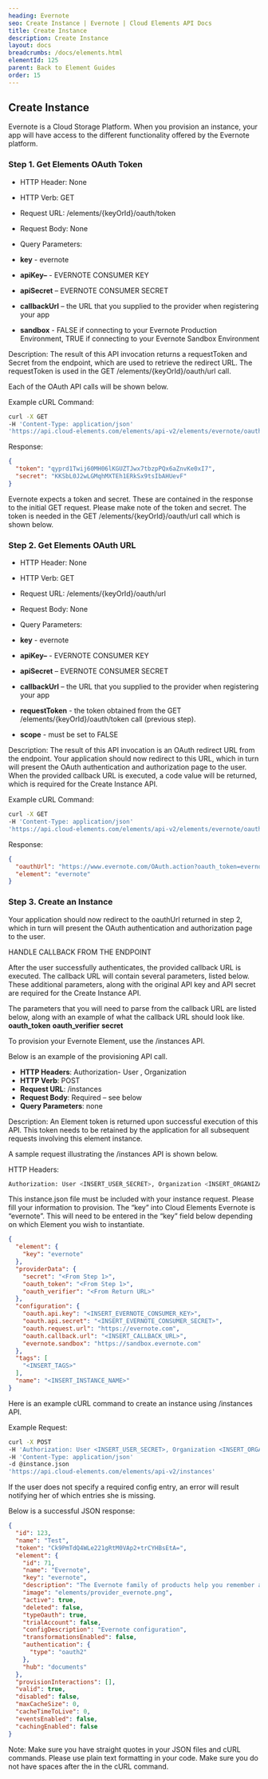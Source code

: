 ```yaml
---
heading: Evernote
seo: Create Instance | Evernote | Cloud Elements API Docs
title: Create Instance
description: Create Instance
layout: docs
breadcrumbs: /docs/elements.html
elementId: 125
parent: Back to Element Guides
order: 15
---
```


## Create Instance

Evernote is a Cloud Storage Platform. When you provision an instance, your app will have access to the different functionality offered by the Evernote platform.

### Step 1. Get Elements OAuth Token

* HTTP Header: None
* HTTP Verb: GET
* Request URL: /elements/{keyOrId}/oauth/token
* Request Body: None
* Query Parameters:

* __key__ - evernote
* __apiKey–__ - EVERNOTE CONSUMER KEY
* __apiSecret__ – EVERNOTE CONSUMER SECRET
* __callbackUrl__ – the URL that you supplied to the provider when registering your app
* __sandbox__ - FALSE if connecting to your Evernote Production Environment, TRUE if connecting to your Evernote Sandbox Environment

Description: The result of this API invocation returns a requestToken and Secret from the endpoint, which are used to retrieve the redirect URL.  The requestToken is used in the GET /elements/{keyOrId}/oauth/url call.

Each of the OAuth API calls will be shown below.

Example cURL Command:

```bash
curl -X GET
-H 'Content-Type: application/json'
'https://api.cloud-elements.com/elements/api-v2/elements/evernote/oauth/token?apiKey=fake_evernote_consumer_key&apiSecret=fake_evernote_consumer_secret&callbackUrl=http://fakecallbackurl.com/auth&sandbox=false&state=evernote'
```

Response:

```json
{
  "token": "qyprd1Twij60MH06lKGUZTJwx7tbzpPQx6aZnvKe0xI7",
  "secret": "KKSbL0J2wLGMqhMXTEh1ERkSx9tsIbAHUevF"
}
```

Evernote expects a token and secret. These are contained in the response to the initial GET request. Please make note of the token and secret. The token is needed in the GET /elements/{keyOrId}/oauth/url call which is shown below.

### Step 2. Get Elements OAuth URL

* HTTP Header: None
* HTTP Verb: GET
* Request URL: /elements/{keyOrId}/oauth/url
* Request Body: None
* Query Parameters:

* __key__ - evernote
* __apiKey–__ - EVERNOTE CONSUMER KEY
* __apiSecret__ – EVERNOTE CONSUMER SECRET
* __callbackUrl__ – the URL that you supplied to the provider when registering your app
* __requestToken__ - the token obtained from the GET /elements/{keyOrId}/oauth/token call (previous step).
* __scope__ - must be set to FALSE

Description: The result of this API invocation is an OAuth redirect URL from the endpoint. Your application should now redirect to this URL, which in turn will present the OAuth authentication and authorization page to the user. When the provided callback URL is executed, a code value will be returned, which is required for the Create Instance API.

Example cURL Command:

```bash
curl -X GET
-H 'Content-Type: application/json'
'https://api.cloud-elements.com/elements/api-v2/elements/evernote/oauth/url?apiKey=fake_evernote_consumer_key&apiSecret=fake_evernote_consumer_secret&callbackUrl=https%3A%2F%2Ffakecallbackurl.com%2Fauth&scope=false&requestToken=insert_fake_request_token&state=evernote'
```

Response:

```json
{
  "oauthUrl": "https://www.evernote.com/OAuth.action?oauth_token=evernotetest.14BFFD6298F.687474703A2F2F6375642D656C656D656E747636F6D.DB231A62C85A18C0B9E7D62F7D0C7 DB231A62C85A18CF210B9E7D62F7D0C7",
  "element": "evernote"
}
```

### Step 3. Create an Instance

Your application should now redirect to the oauthUrl returned in step 2, which in turn will present the OAuth authentication and authorization page to the user.

HANDLE CALLBACK FROM THE ENDPOINT

After the user successfully authenticates, the provided callback URL is executed. The callback URL will contain several parameters, listed below.  These additional parameters, along with the original API key and API secret are required for the Create Instance API.

The parameters that you will need to parse from the callback URL are listed below, along with an example of what the callback URL should look like.
__oauth_token__
__oauth_verifier__
__secret__

To provision your Evernote Element, use the /instances API.

Below is an example of the provisioning API call.

* __HTTP Headers__: Authorization- User <user secret>, Organization <organization secret>
* __HTTP Verb__: POST
* __Request URL__: /instances
* __Request Body__: Required – see below
* __Query Parameters__: none

Description: An Element token is returned upon successful execution of this API. This token needs to be retained by the application for all subsequent requests involving this element instance.

A sample request illustrating the /instances API is shown below.

HTTP Headers:

```bash
Authorization: User <INSERT_USER_SECRET>, Organization <INSERT_ORGANIZATION_SECRET>

```
This instance.json file must be included with your instance request.  Please fill your information to provision.  The “key” into Cloud Elements Evernote is “evernote”.  This will need to be entered in the “key” field below depending on which Element you wish to instantiate.

```json
{
  "element": {
    "key": "evernote"
  },
  "providerData": {
    "secret": "<From Step 1>",
    "oauth_token": "<From Step 1>",
    "oauth_verifier": "<From Return URL>"
  },
  "configuration": {
    "oauth.api.key": "<INSERT_EVERNOTE_CONSUMER_KEY>",
    "oauth.api.secret": "<INSERT_EVERNOTE_CONSUMER_SECRET>",
    "oauth.request.url": "https://evernote.com",
    "oauth.callback.url": "<INSERT_CALLBACK_URL>",
    "evernote.sandbox": "https://sandbox.evernote.com"
  },
  "tags": [
    "<INSERT_TAGS>"
  ],
  "name": "<INSERT_INSTANCE_NAME>"
}
```

Here is an example cURL command to create an instance using /instances API.

Example Request:

```bash
curl -X POST
-H 'Authorization: User <INSERT_USER_SECRET>, Organization <INSERT_ORGANIZATION_SECRET>'
-H 'Content-Type: application/json'
-d @instance.json
'https://api.cloud-elements.com/elements/api-v2/instances'
```

If the user does not specify a required config entry, an error will result notifying her of which entries she is missing.

Below is a successful JSON response:

```json
{
  "id": 123,
  "name": "Test",
  "token": "Ck9PmTdQ4WLe221gRtM0VAp2+trCYHBsEtA=",
  "element": {
    "id": 71,
    "name": "Evernote",
    "key": "evernote",
    "description": "The Evernote family of products help you remember and act upon ideas, projects and experiences across all the computers, phones and tablets you use. Use the Evernote Element to create and manage notes, notebooks and attachments.",
    "image": "elements/provider_evernote.png",
    "active": true,
    "deleted": false,
    "typeOauth": true,
    "trialAccount": false,
    "configDescription": "Evernote configuration",
    "transformationsEnabled": false,
    "authentication": {
      "type": "oauth2"
    },
    "hub": "documents"
  },
  "provisionInteractions": [],
  "valid": true,
  "disabled": false,
  "maxCacheSize": 0,
  "cacheTimeToLive": 0,
  "eventsEnabled": false,
  "cachingEnabled": false
}
```

Note:  Make sure you have straight quotes in your JSON files and cURL commands.  Please use plain text formatting in your code.  Make sure you do not have spaces after the in the cURL command.
